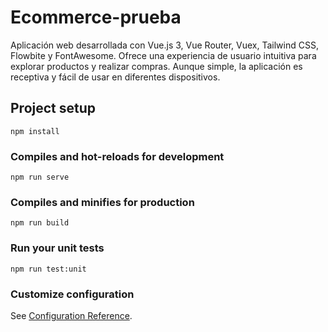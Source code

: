 # Ecommerce-prueba

Aplicación web desarrollada con Vue.js 3, Vue Router, Vuex, Tailwind CSS, Flowbite y FontAwesome. Ofrece una experiencia de usuario intuitiva para explorar productos y realizar compras. Aunque simple, la aplicación es receptiva y fácil de usar en diferentes dispositivos. 

## Project setup
```
npm install
```

### Compiles and hot-reloads for development
```
npm run serve
```

### Compiles and minifies for production
```
npm run build
```

### Run your unit tests
```
npm run test:unit
```

### Customize configuration
See [Configuration Reference](https://cli.vuejs.org/config/).
